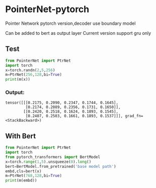 # PointerNet-pytorch
Pointer Network pytorch version,decoder use boundary model

Can be added to bert as output layer
Current version support gru only
## Test
```python
from PointerNet import PtrNet
import torch
x=torch.randn(2,5,256)
m=PtrNet(256,128,bi=True)
print(m(x))
```
### Output: 
    
    tensor([[[0.2175, 0.2090, 0.2347, 0.1744, 0.1645],
             [0.2174, 0.2089, 0.2356, 0.1731, 0.1650]],
            [[0.2420, 0.2518, 0.1624, 0.1893, 0.1545],
             [0.2407, 0.2503, 0.1661, 0.1893, 0.1537]]], grad_fn=<StackBackward>)
## With Bert

```python
from PointerNet import PtrNet
import torch
from pytorch_transformers import BertModel
x=torch.range(1,5).unsqueeze(0).long()
bert=BertModel.from_pretrained('base model path')
embd,cls=bert(x)
m=PtrNet(768,128,bi=True)
print(m(embd))
```
